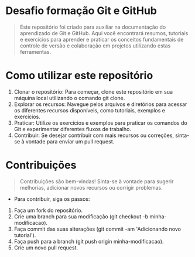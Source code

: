 # Desafio formação Git e GitHub

> Este repositório foi criado para auxiliar na documentação do aprendizado de Git e GitHub. Aqui você encontrará resumos, tutoriais e exercícios para aprender e praticar os conceitos fundamentais de controle de versão e colaboração em projetos utilizando estas ferramentas.

# Como utilizar este repositório

1. Clonar o repositório: Para começar, clone este repositório em sua máquina local utilizando o comando git clone.
2. Explorar os recursos: Navegue pelos arquivos e diretórios para acessar os diferentes recursos disponíveis, como tutoriais, exemplos e exercícios.
3. Praticar: Utilize os exercícios e exemplos para praticar os comandos do Git e experimentar diferentes fluxos de trabalho.
4. Contribuir: Se desejar contribuir com mais recursos ou correções, sinta-se à vontade para enviar um pull request.

# Contribuições

> Contribuições são bem-vindas! Sinta-se à vontade para sugerir melhorias, adicionar novos recursos ou corrigir problemas. 
- Para contribuir, siga os passos:

1. Faça um fork do repositório.
2. Crie uma branch para sua modificação (git checkout -b minha-modificacao).
3. Faça commit das suas alterações (git commit -am 'Adicionando novo tutorial').
4. Faça push para a branch (git push origin minha-modificacao).
5. Crie um novo pull request.